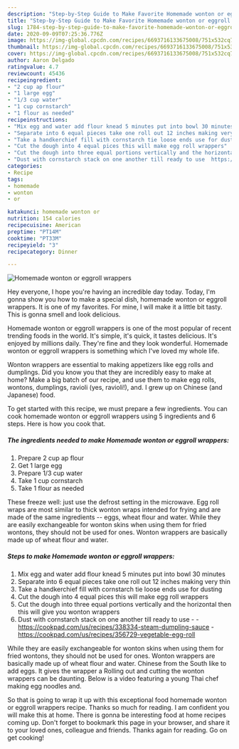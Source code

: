 ```yaml
---
description: "Step-by-Step Guide to Make Favorite Homemade wonton or eggroll wrappers"
title: "Step-by-Step Guide to Make Favorite Homemade wonton or eggroll wrappers"
slug: 1784-step-by-step-guide-to-make-favorite-homemade-wonton-or-eggroll-wrappers
date: 2020-09-09T07:25:36.776Z
image: https://img-global.cpcdn.com/recipes/6693716133675008/751x532cq70/homemade-wonton-or-eggroll-wrappers-recipe-main-photo.jpg
thumbnail: https://img-global.cpcdn.com/recipes/6693716133675008/751x532cq70/homemade-wonton-or-eggroll-wrappers-recipe-main-photo.jpg
cover: https://img-global.cpcdn.com/recipes/6693716133675008/751x532cq70/homemade-wonton-or-eggroll-wrappers-recipe-main-photo.jpg
author: Aaron Delgado
ratingvalue: 4.7
reviewcount: 45436
recipeingredient:
- "2 cup ap flour"
- "1 large egg"
- "1/3 cup water"
- "1 cup cornstarch"
- "1 flour as needed"
recipeinstructions:
- "Mix egg and water add flour knead 5 minutes put into bowl 30 minutes"
- "Separate into 6 equal pieces take one roll out 12 inches making very thin"
- "Take a handkerchief fill with cornstarch tie loose ends use for dusting"
- "Cut the dough into 4 equal pices this will make egg roll wrappers"
- "Cut the dough into three equal portions vertically and the horizontal then this will give you wonton wrappers"
- "Dust with cornstarch stack on one another till ready to use  https://cookpad.com/us/recipes/338334-steam-dumpling-sauce https://cookpad.com/us/recipes/356729-vegetable-egg-roll"
categories:
- Recipe
tags:
- homemade
- wonton
- or

katakunci: homemade wonton or 
nutrition: 154 calories
recipecuisine: American
preptime: "PT14M"
cooktime: "PT33M"
recipeyield: "3"
recipecategory: Dinner

---
```



![Homemade wonton or eggroll wrappers](https://img-global.cpcdn.com/recipes/6693716133675008/751x532cq70/homemade-wonton-or-eggroll-wrappers-recipe-main-photo.jpg)

Hey everyone, I hope you're having an incredible day today. Today, I'm gonna show you how to make a special dish, homemade wonton or eggroll wrappers. It is one of my favorites. For mine, I will make it a little bit tasty. This is gonna smell and look delicious.

Homemade wonton or eggroll wrappers is one of the most popular of recent trending foods in the world. It's simple, it's quick, it tastes delicious. It's enjoyed by millions daily. They're fine and they look wonderful. Homemade wonton or eggroll wrappers is something which I've loved my whole life.

Wonton wrappers are essential to making appetizers like egg rolls and dumplings. Did you know you that they are incredibly easy to make at home? Make a big batch of our recipe, and use them to make egg rolls, wontons, dumplings, ravioli (yes, ravioli!), and. I grew up on Chinese (and Japanese) food.


To get started with this recipe, we must prepare a few ingredients. You can cook homemade wonton or eggroll wrappers using 5 ingredients and 6 steps. Here is how you cook that.

<!--inarticleads1-->

##### The ingredients needed to make Homemade wonton or eggroll wrappers:

1. Prepare 2 cup ap flour
1. Get 1 large egg
1. Prepare 1/3 cup water
1. Take 1 cup cornstarch
1. Take 1 flour as needed


These freeze well: just use the defrost setting in the microwave. Egg roll wraps are most similar to thick wonton wraps intended for frying and are made of the same ingredients -- eggs, wheat flour and water. While they are easily exchangeable for wonton skins when using them for fried wontons, they should not be used for ones. Wonton wrappers are basically made up of wheat flour and water. 

<!--inarticleads2-->

##### Steps to make Homemade wonton or eggroll wrappers:

1. Mix egg and water add flour knead 5 minutes put into bowl 30 minutes
1. Separate into 6 equal pieces take one roll out 12 inches making very thin
1. Take a handkerchief fill with cornstarch tie loose ends use for dusting
1. Cut the dough into 4 equal pices this will make egg roll wrappers
1. Cut the dough into three equal portions vertically and the horizontal then this will give you wonton wrappers
1. Dust with cornstarch stack on one another till ready to use -  - https://cookpad.com/us/recipes/338334-steam-dumpling-sauce - https://cookpad.com/us/recipes/356729-vegetable-egg-roll


While they are easily exchangeable for wonton skins when using them for fried wontons, they should not be used for ones. Wonton wrappers are basically made up of wheat flour and water. Chinese from the South like to add eggs. It gives the wrapper a Rolling out and cutting the wonton wrappers can be daunting. Below is a video featuring a young Thai chef making egg noodles and. 

So that is going to wrap it up with this exceptional food homemade wonton or eggroll wrappers recipe. Thanks so much for reading. I am confident you will make this at home. There is gonna be interesting food at home recipes coming up. Don't forget to bookmark this page in your browser, and share it to your loved ones, colleague and friends. Thanks again for reading. Go on get cooking!
